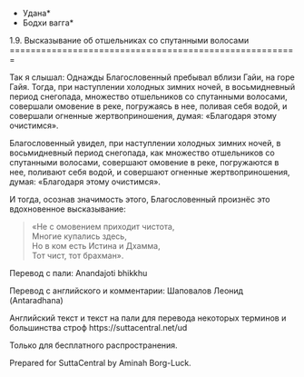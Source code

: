* Удана*
* Бодхи вагга*

1\.9\. Высказывание об отшельниках со спутанными волосами
\=\=\=\=\=\=\=\=\=\=\=\=\=\=\=\=\=\=\=\=\=\=\=\=\=\=\=\=\=\=\=\=\=\=\=\=\=\=\=\=\=\=\=\=\=\=\=\=\=\=\=\=\=\=\=

Так я слышал: Однажды Благословенный пребывал вблизи Гайи, на горе Гайя\. Тогда, при наступлении холодных зимних ночей, в восьмидневный период снегопада, множество отшельников со спутанными волосами, совершали омовение в реке, погружаясь в нее, поливая себя водой, и совершали огненные жертвоприношения, думая: «Благодаря этому очистимся»\.

Благословенный увидел, при наступлении холодных зимних ночей, в восьмидневный период снегопада, как множество отшельников со спутанными волосами, совершают омовение в реке, погружаются в нее, поливают себя водой, и совершают огненные жертвоприношения, думая: «Благодаря этому очистимся»\.

И тогда, осознав значимость этого, Благословенный произнёс это вдохновенное высказывание:

> «Не с омовением приходит чистота,  
> Многие купались здесь,  
> Но в ком есть Истина и Дхамма,  
> Тот чист, тот брахман»\.

Перевод с пали: Anandajoti bhikkhu

Перевод с английского и комментарии: Шаповалов Леонид \(Antaradhana\)

Английский текст и текст на пали для перевода некоторых терминов и большинства строф https://suttacentral\.net/ud

  

Только для бесплатного распространения\.

  

Prepared for SuttaCentral by Aminah Borg\-Luck\.